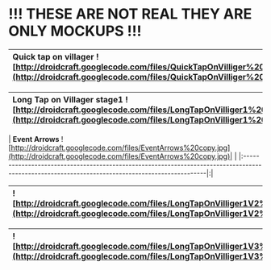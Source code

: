 # !!! THESE ARE NOT REAL THEY ARE ONLY MOCKUPS !!! #

| **Quick tap on villager** ![http://droidcraft.googlecode.com/files/QuickTapOnVilliger%20copy.jpg](http://droidcraft.googlecode.com/files/QuickTapOnVilliger%20copy.jpg)| **Minimap** ![http://droidcraft.googlecode.com/files/Maximap%20copy.jpg](http://droidcraft.googlecode.com/files/Maximap%20copy.jpg)|
|:-----------------------------------------------------------------------------------------------------------------------------------------------------------------------|:-----------------------------------------------------------------------------------------------------------------------------------|

| **Long Tap on Villager stage1** ![http://droidcraft.googlecode.com/files/LongTapOnVilliger1%20copy.jpg](http://droidcraft.googlecode.com/files/LongTapOnVilliger1%20copy.jpg)| **Long Tap on Villager stage2** ![http://droidcraft.googlecode.com/files/LongTapOnVilliger2%20copy.jpg](http://droidcraft.googlecode.com/files/LongTapOnVilliger2%20copy.jpg)|
|:-----------------------------------------------------------------------------------------------------------------------------------------------------------------------------|:-----------------------------------------------------------------------------------------------------------------------------------------------------------------------------|

| **Event Arrows** ![http://droidcraft.googlecode.com/files/EventArrows%20copy.jpg](http://droidcraft.googlecode.com/files/EventArrows%20copy.jpg)| |
|:------------------------------------------------------------------------------------------------------------------------------------------------|:|

|![http://droidcraft.googlecode.com/files/LongTapOnVilliger1V2%20copy.jpg](http://droidcraft.googlecode.com/files/LongTapOnVilliger1V2%20copy.jpg)|
|:------------------------------------------------------------------------------------------------------------------------------------------------|

|![http://droidcraft.googlecode.com/files/LongTapOnVilliger1V3%20copy.jpg](http://droidcraft.googlecode.com/files/LongTapOnVilliger1V3%20copy.jpg)|
|:------------------------------------------------------------------------------------------------------------------------------------------------|